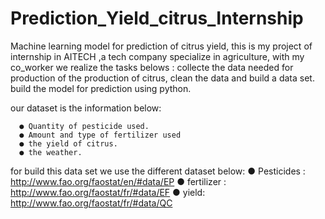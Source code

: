 # Prediction_Yield_citrus_Internship
Machine learning model for prediction of  citrus yield, this is my project of internship in AITECH ,a tech company specialize in agriculture, 
with my co_worker we  realize the tasks belows :
  collecte the data needed for production of the production of citrus,
  clean the data and build a data set.
  build the model for prediction using python.

our dataset is the information below:

      ● Quantity of pesticide used. 
      ● Amount and type of fertilizer used 
      ● the yield of citrus.
      ● the weather.

for build this data set we use the different dataset below:
      ● Pesticides : http://www.fao.org/faostat/en/#data/EP
      ● fertilizer : http://www.fao.org/faostat/fr/#data/EF
      ● yield: http://www.fao.org/faostat/fr/#data/QC
    


